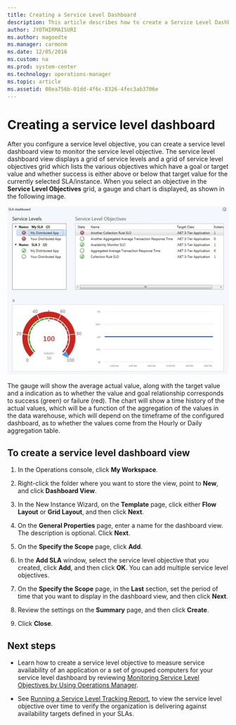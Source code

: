 ```yaml
---
title: Creating a Service Level Dashboard
description: This article describes how to create a Service Level Dashboard in the Operations Manager console to visualize IT service availability metrics.
author: JYOTHIRMAISURI
ms.author: magoedte
ms.manager: carmonm
ms.date: 12/05/2016
ms.custom: na
ms.prod: system-center
ms.technology: operations-manager
ms.topic: article
ms.assetid: 08ea756b-01dd-4f6c-8326-4fec3ab3706e
---
```


# Creating a service level dashboard

After you configure a service level objective, you can create a service level dashboard view to monitor the service level objective. The service level dashboard view displays a grid of service levels and a grid of service level objectives grid which lists the various objectives which have a goal or target value and whether success is either above or below that target value for the currently selected SLA/instance. When you select an objective in the **Service Level Objectives** grid, a gauge and chart is displayed, as shown in the following image.  
  
![example of service level dashboard](./media/manage-monitor-sla-create-dashboard/om2016-operations-console-sladashboard.png)  
  
The gauge will show the average actual value, along with the target value and a indication as to whether the value and goal relationship corresponds to success (green) or failure (red). The chart will show a time history of the actual values, which will be a function of the aggregation of the values in the data warehouse, which will depend on the timeframe of the configured dashboard, as to whether the values come from the Hourly or Daily aggregation table.  
  
## To create a service level dashboard view  
  
1.  In the Operations console, click **My Workspace**.  
  
2.  Right-click the folder where you want to store the view, point to **New**, and click **Dashboard View**.  
  
3.  In the New Instance Wizard, on the **Template** page, click either **Flow Layout** or **Grid Layout**, and then click **Next**.  
  
4.  On the **General Properties** page, enter a name for the dashboard view. The description is optional. Click **Next**.  
  
5.  On the **Specify the Scope** page, click **Add**.  
  
6.  In the **Add SLA** window, select the service level objective that you created, click **Add**, and then click **OK**. You can add multiple service level objectives.  
  
7.  On the **Specify the Scope** page, in the **Last** section, set the period of time that you want to display in the dashboard view, and then click **Next**.  
  
8.  Review the settings on the **Summary** page, and then click **Create**.  
  
9. Click **Close**.  
  
## Next steps

- Learn how to create a service level objective to measure service availability of an application or a set of grouped computers for your service level dashboard by reviewing [Monitoring Service Level Objectives by Using Operations Manager](manage-monitor-sla-overview.md).
 
- See [Running a Service Level Tracking Report](manage-monitor-sla-reports.md), to view the service level objective over time to verify the organization is delivering against availability targets defined in your SLAs.  
